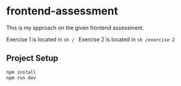 # frontend-assessment

This is my approach on the given frontend assessment.

Exercise 1 is located in `sh / `
Exercise 2 is located in `sh /exercise-2 `

## Project Setup

```sh
npm install
npm run dev
```
